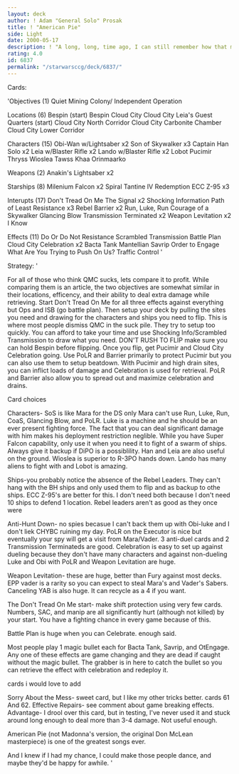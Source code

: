 ```yaml
---
layout: deck
author: ! Adam "General Solo" Prosak
title: ! "American Pie"
side: Light
date: 2000-05-17
description: ! "A long, long, time ago, I can still remember how that music used to make me smile."
rating: 4.0
id: 6837
permalink: "/starwarsccg/deck/6837/"
---
```

Cards: 

'Objectives (1)
Quiet Mining Colony/ Independent Operation

Locations (6)
Bespin (start)
Bespin Cloud City
Cloud City Leia's Guest Quarters (start)
Cloud City North Corridor
Cloud City Carbonite Chamber
Cloud City Lower Corridor

Characters (15)
Obi-Wan w/Lightsaber x2
Son of Skywalker x3
Captain Han Solo x2
Leia w/Blaster Rifle x2
Lando w/Blaster Rifle x2
Lobot
Pucimir Thryss
Wioslea
Tawss Khaa
Orinmaarko

Weapons (2)
Anakin's Lightsaber x2

Starships (8)
Milenium Falcon x2
Spiral
Tantine IV
Redemption
ECC Z-95 x3

Interupts (17)
Don't Tread On Me
The Signal x2
Shocking Information
Path of Least Resistance x3
Rebel Barrier x2
Run, Luke, Run
Courage of a Skywalker
Glancing Blow
Transmission Terminated x2
Weapon Levitation x2
I Know

Effects (11)
Do Or Do Not
Resistance
Scrambled Transmission
Battle Plan
Cloud City Celebration x2
Bacta Tank
Mantellian Savrip
Order to Engage
What Are You Trying to Push On Us?
Traffic Control '

Strategy: '

For all of those who think QMC sucks, lets compare it to profit.  While comparing them is an article, the two objectives are somewhat similar in their locations, efficency, and their ability to deal extra damage while retrieving.  Start Don't Tread On Me for all three effects against everything but Ops and ISB (go battle plan).  Then setup your deck by pulling the sites you need and drawing for the characters and ships you need to flip.	This is where most people dismiss QMC in the suck pile.  They try to setup too quickly.  You can afford to take your time and use Shocking Info/Scrambled Transmission to draw what you need.  DON'T RUSH TO FLIP  make sure you can hold Bespin before flipping.  Once you flip, get Pucimir and Cloud City Celebration going.  Use PoLR and Barrier primarily to protect Pucimir but you can also use them to setup beatdown.  With Pucimir and high drain sites, you can inflict loads of damage and Celebration is used for retrieval.  PoLR and Barrier also allow you to spread out and maximize celebration and drains.

Card choices

Characters- SoS is like Mara for the DS only Mara can't use Run, Luke, Run, CoaS, Glancing Blow, and PoLR.  Luke is a machine and he should be an ever present fighting force.  The fact that you can deal significant damage with him makes his deployment restriction neglible.  While you have Super Falcon capability, only use it when you need it to fight of a swarm of ships.	Always give it backup if DiPO is a possiblility.  Han and Leia are also useful on the ground.  Wioslea is superior to R-3PO hands down.  Lando has many aliens to fight with and Lobot is amazing.

Ships-you probably notice the absence of the Rebel Leaders.  They can't hang with the BH ships and only used them to flip and as backup to othe ships.  ECC Z-95's are better for this.  I don't need both because I don't need 10 ships to defend 1 location.  Rebel leaders aren't as good as they once were

Anti-Hunt Down- no spies becasue I can't back them up with Obi-luke and I don't liek CHYBC ruining my day.  PoLR on the Executor is nice but eventually your spy will get a visit from Mara/Vader.  3 anti-duel cards and 2 Transmission Terminateds are good.  Celebration is easy to set up against dueling because they don't have many characters and against non-dueling Luke and Obi with PoLR and Weapon Levitation are huge.

Weapon Levitation-  these are huge, better than Fury against most decks.  EPP vader is a rarity so you can expect to steal Mara's and Vader's Sabers.  Canceling YAB is also huge.  It can recycle as a 4 if you want.

The Don't Tread On Me start- make shift protection using very few cards.  Numbers, SAC, and manip are all significantly hurt (although not killed) by your start.  You have a fighting chance in every game because of this.

Battle Plan is huge when you can Celebrate.  enough said.

Most people play 1 magic bullet each for Bacta Tank, Savrip, and OtEngage.  Any one of these effects are game changing and they are dead if caught without the magic bullet.  The grabber is in here to catch the bullet so you can retrieve the effect with celebration and redeploy it.

cards i would love to add

Sorry About the Mess- sweet card, but I like my other tricks better.  cards 61 And 62.
Effective Repairs- see comment about game breaking effects.
Advantage- I drool over this card, but in testing, I've never used it and stuck around long enough to deal more than 3-4 damage.  Not useful enough.


American Pie (not Madonna's version, the original Don McLean masterpiece) is one of the greatest songs ever.

And I knew if I had my chance, I could make those people dance, and maybe they'd be happy for awhile. '
